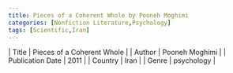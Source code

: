 ```yaml
---
title: Pieces of a Coherent Whole by Pooneh Moghimi
categories: [Nonfiction Literature,Psychology]
tags: [Scientific,Iran]
---     
```

| Title | Pieces of a Coherent Whole  |
| Author |  Pooneh Moghimi  |
| Publication Date | 2011   |
| Country | Iran |
| Genre | psychology  |
        